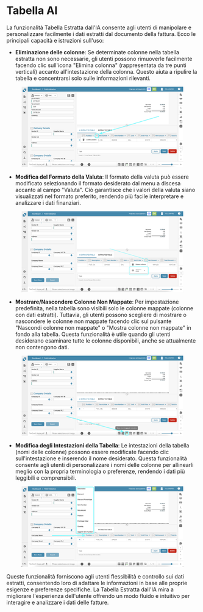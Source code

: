 # Tabella AI

La funzionalità Tabella Estratta dall'IA consente agli utenti di manipolare e personalizzare facilmente i dati estratti dal documento della fattura. Ecco le principali capacità e istruzioni sull'uso:

* **Eliminazione delle colonne**: Se determinate colonne nella tabella estratta non sono necessarie, gli utenti possono rimuoverle facilmente facendo clic sull'icona "Elimina colonna" (rappresentata da tre punti verticali) accanto all'intestazione della colonna. Questo aiuta a ripulire la tabella e concentrarsi solo sulle informazioni rilevanti.

<figure><img src="../../../.gitbook/assets/ai-table1.png" alt=""><figcaption></figcaption></figure>

* **Modifica del Formato della Valuta**: Il formato della valuta può essere modificato selezionando il formato desiderato dal menu a discesa accanto al campo "Valuta". Ciò garantisce che i valori della valuta siano visualizzati nel formato preferito, rendendo più facile interpretare e analizzare i dati finanziari.

<figure><img src="../../../.gitbook/assets/ai-table2.png" alt=""><figcaption></figcaption></figure>

* **Mostrare/Nascondere Colonne Non Mappate**: Per impostazione predefinita, nella tabella sono visibili solo le colonne mappate (colonne con dati estratti). Tuttavia, gli utenti possono scegliere di mostrare o nascondere le colonne non mappate facendo clic sul pulsante "Nascondi colonne non mappate" o "Mostra colonne non mappate" in fondo alla tabella. Questa funzionalità è utile quando gli utenti desiderano esaminare tutte le colonne disponibili, anche se attualmente non contengono dati.

<figure><img src="../../../.gitbook/assets/ai-table3.png" alt=""><figcaption></figcaption></figure>

* **Modifica degli Intestazioni della Tabella**: Le intestazioni della tabella (nomi delle colonne) possono essere modificate facendo clic sull'intestazione e inserendo il nome desiderato. Questa funzionalità consente agli utenti di personalizzare i nomi delle colonne per allinearli meglio con la propria terminologia o preferenze, rendendo i dati più leggibili e comprensibili.

<figure><img src="../../../.gitbook/assets/ai-table4.png" alt=""><figcaption></figcaption></figure>

Queste funzionalità forniscono agli utenti flessibilità e controllo sui dati estratti, consentendo loro di adattare le informazioni in base alle proprie esigenze e preferenze specifiche. La Tabella Estratta dall'IA mira a migliorare l'esperienza dell'utente offrendo un modo fluido e intuitivo per interagire e analizzare i dati delle fatture.
